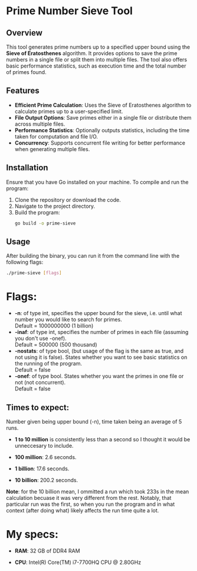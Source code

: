# Prime Number Sieve Tool

## Overview

This tool generates prime numbers up to a specified upper bound using the **Sieve of Eratosthenes** algorithm. It provides options to save the prime numbers in a single file or split them into multiple files. The tool also offers basic performance statistics, such as execution time and the total number of primes found.

## Features

- **Efficient Prime Calculation**: Uses the Sieve of Eratosthenes algorithm to calculate primes up to a user-specified limit.
- **File Output Options**: Save primes either in a single file or distribute them across multiple files.
- **Performance Statistics**: Optionally outputs statistics, including the time taken for computation and file I/O.
- **Concurrency**: Supports concurrent file writing for better performance when generating multiple files.

## Installation

Ensure that you have Go installed on your machine. To compile and run the program:

1. Clone the repository or download the code.
2. Navigate to the project directory.
3. Build the program:
   ```bash
   go build -o prime-sieve

## Usage

After building the binary, you can run it from the command line with the following flags:

```bash
./prime-sieve [flags]
```

# Flags:

- **-n**: of type int, specifies the upper bound for the sieve, i.e. until what number you would like to search for primes.  
 Default = 1000000000 (1 billion)
- **-inaf**: of type int, specifies the number of primes in each file (assuming you don't use -onef). \
Default = 500000 (500 thousand)
- **-nostats**: of type bool, (but usage of the flag is the same as true, and not using it is false). States whether you want to see basic statistics on the running of the program. \
Default = false
- **-onef**: of type bool. States whether you want the primes in one file or not (not concurrent). \
Default = false

## Times to expect:
Number given being upper bound (-n), time taken being an average of 5 runs.

- **1 to 10 million** is consistently less than a second so I thought it would be unneccesary to include.

- **100 million**: 2.6 seconds.
- **1 billion**: 17.6 seconds. 
- **10 billion**: 200.2 seconds.

**Note**: for the 10 billion mean, I ommitted a run which took 233s in the mean calculation becuase it was very different from the rest. Notably, that particular run was the first, so when you run the program and in what context (after doing what) likely affects the run time quite a lot.
# My specs:

- **RAM**: 32 GB of DDR4 RAM  

- **CPU**: Intel(R) Core(TM) i7-7700HQ CPU @ 2.80GHz  
